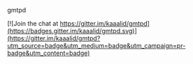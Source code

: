 gmtpd

[![Join the chat at https://gitter.im/kaaalid/gmtpd](https://badges.gitter.im/kaaalid/gmtpd.svg)](https://gitter.im/kaaalid/gmtpd?utm_source=badge&utm_medium=badge&utm_campaign=pr-badge&utm_content=badge)